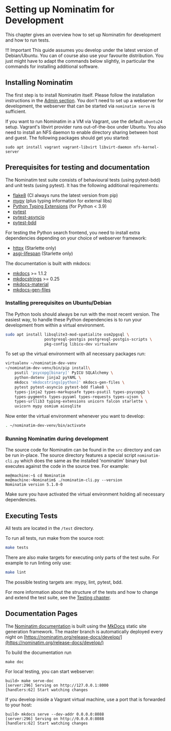 # Setting up Nominatim for Development

This chapter gives an overview how to set up Nominatim for development
and how to run tests.

!!! Important
    This guide assumes you develop under the latest version of Debian/Ubuntu.
    You can of course also use your favourite distribution. You just might have
    to adapt the commands below slightly, in particular the commands for
    installing additional software.

## Installing Nominatim

The first step is to install Nominatim itself. Please follow the installation
instructions in the [Admin section](../admin/Installation.md). You don't need
to set up a webserver for development, the webserver that can be started
via `nominatim serve` is sufficient.

If you want to run Nominatim in a VM via Vagrant, use the default `ubuntu24` setup.
Vagrant's libvirt provider runs out-of-the-box under Ubuntu. You also need to
install an NFS daemon to enable directory sharing between host and guest. The
following packages should get you started:

    sudo apt install vagrant vagrant-libvirt libvirt-daemon nfs-kernel-server

## Prerequisites for testing and documentation

The Nominatim test suite consists of behavioural tests (using pytest-bdd) and
unit tests (using pytest). It has the following additional requirements:

* [flake8](https://flake8.pycqa.org/en/stable/) (CI always runs the latest version from pip)
* [mypy](http://mypy-lang.org/) (plus typing information for external libs)
* [Python Typing Extensions](https://github.com/python/typing_extensions) (for Python < 3.9)
* [pytest](https://pytest.org)
* [pytest-asyncio](https://pytest-asyncio.readthedocs.io)
* [pytest-bdd](https://pytest-bdd.readthedocs.io)

For testing the Python search frontend, you need to install extra dependencies
depending on your choice of webserver framework:

* [httpx](https://www.python-httpx.org/) (Starlette only)
* [asgi-lifespan](https://github.com/florimondmanca/asgi-lifespan) (Starlette only)

The documentation is built with mkdocs:

* [mkdocs](https://www.mkdocs.org/) >= 1.1.2
* [mkdocstrings](https://mkdocstrings.github.io/) >= 0.25
* [mkdocs-material](https://squidfunk.github.io/mkdocs-material/)
* [mkdocs-gen-files](https://oprypin.github.io/mkdocs-gen-files/)


### Installing prerequisites on Ubuntu/Debian

The Python tools should always be run with the most recent version.
The easiest way, to handle these Python dependencies is to run your
development from within a virtual environment.

```sh
sudo apt install libsqlite3-mod-spatialite osm2pgsql \
                 postgresql-postgis postgresql-postgis-scripts \
                 pkg-config libicu-dev virtualenv
```

To set up the virtual environment with all necessary packages run:

```sh
virtualenv ~/nominatim-dev-venv
~/nominatim-dev-venv/bin/pip install\
    psutil 'psycopg[binary]' PyICU SQLAlchemy \
    python-dotenv jinja2 pyYAML \
    mkdocs 'mkdocstrings[python]' mkdocs-gen-files \
    pytest pytest-asyncio pytest-bdd flake8 \
    types-jinja2 types-markupsafe types-psutil types-psycopg2 \
    types-pygments types-pyyaml types-requests types-ujson \
    types-urllib3 typing-extensions unicorn falcon starlette \
    uvicorn mypy osmium aiosqlite
```

Now enter the virtual environment whenever you want to develop:

```sh
. ~/nominatim-dev-venv/bin/activate
```

### Running Nominatim during development

The source code for Nominatim can be found in the `src` directory and can
be run in-place. The source directory features a special script
`nominatim-cli.py` which does the same as the installed 'nominatim' binary
but executes against the code in the source tree. For example:

```
me@machine:~$ cd Nominatim
me@machine:~Nominatim$ ./nominatim-cli.py --version
Nominatim version 5.1.0-0
```

Make sure you have activated the virtual environment holding all
necessary dependencies.

## Executing Tests

All tests are located in the `/test` directory.

To run all tests, run make from the source root:

```sh
make tests
```

There are also make targets for executing only parts of the test suite.
For example to run linting only use:

```sh
make lint
```

The possible testing targets are: mypy, lint, pytest, bdd.

For more information about the structure of the tests and how to change and
extend the test suite, see the [Testing chapter](Testing.md).

## Documentation Pages

The [Nominatim documentation](https://nominatim.org/release-docs/develop/) is
built using the [MkDocs](https://www.mkdocs.org/) static site generation
framework. The master branch is automatically deployed every night on
[https://nominatim.org/release-docs/develop/](https://nominatim.org/release-docs/develop/)

To build the documentation run

```
make doc
```


For local testing, you can start webserver:

```
build> make serve-doc
[server:296] Serving on http://127.0.0.1:8000
[handlers:62] Start watching changes
```

If you develop inside a Vagrant virtual machine, use a port that is forwarded
to your host:

```
build> mkdocs serve --dev-addr 0.0.0.0:8088
[server:296] Serving on http://0.0.0.0:8088
[handlers:62] Start watching changes
```
